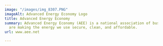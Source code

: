 ```yaml
---
image: "/images/img_8307.PNG"
imageAlt: Advanced Energy Economy Logo
title: Advanced Energy Economy
summary: Advanced Energy Economy (AEE) is a national association of businesses that
  are making the energy we use secure, clean, and affordable.
url: www.aee.net

---
```

